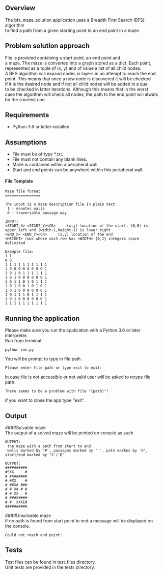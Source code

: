 ## Overview  
The bfs_maze_solution application uses a Breadth First Search (BFS) algorithm  
to find a path from a given starting point to an end point in a maze.  

## Problem solution approach  
File is provided containing a start point, an end point and  
a maze. The maze is converted into a graph stored as a dict. Each point,  
represented as a tuple of (x, y) and of value a list of all child nodes.  
A BFS algorithm will expand nodes in layers in an attempt to reach the end  
point. This means that once a new node is discovered it will be checked  
if it is the desired node and if not all child nodes will be added in a que  
to be checked in latter iterations. Although this means that in the worst  
case the algorithm will check all nodes, the path to the end point will alwats  
be the shortest one.  

## Requirements
- Python 3.6 or latter installed

## Assumptions  
* File must be of type *.txt. 
* File must not contain any blank lines.  
* Maze is contained within a peripheral wall.
* Start and end points can be anywhere within this peripheral wall.

#### File Template  

```buildoutcfg
Maze file format
================

The input is a maze description file in plain text.  
 1 - denotes walls
 0 - traversable passage way

INPUT:
<START_X> <START_Y><CR>		(x,y) location of the start. (0,0) is upper left and (width-1,height-1) is lower right
<END_X> <END_Y><CR>		(x,y) location of the end
<HEIGHT> rows where each row has <WIDTH> {0,1} integers space delimited

Example file:  
1 1
8 8
1 1 1 1 1 1 1 1 1 1
1 0 0 0 0 0 0 0 0 1
1 0 1 0 1 1 1 1 1 1
1 0 1 0 0 0 0 0 0 1
1 0 1 1 0 1 0 1 1 1
1 0 1 0 0 1 0 1 0 1
1 0 1 0 0 0 0 0 0 1
1 0 1 1 1 0 1 1 1 1
1 0 1 0 0 0 0 0 0 1
1 1 1 1 1 1 1 1 1 1
``` 

## Running the application  
Please make sure you run the application with a Python 3.6 or later interpreter.  
Run from terminal:  
```buildoutcfg
python run.py
```  
You will be prompt to type in file path.  
```buildoutcfg
Please enter file path or type exit to exit:
```
In case file is not accessible or not valid user will be asked to retype file path.  
```buildoutcfg
There seems to be a problem with file "{path}"!
```
if you want to close the app type "exit".  

## Output
####Solvable maze  
The output of a solved maze will be printed on console as such  
```buildoutcfg
OUTPUT:
 the maze with a path from start to end
 walls marked by '#', passages marked by ' ', path marked by 'X', start/end marked by 'S'/'E'

OUTPUT:
##########
#SXX     #
# #X######
# #XX    #
# ##X# ###
# # X# # #
# # XX   #
# ###X####
# #  XXXE#
##########
```

####Unsolvable maze  
If no path is found from start point to end a message will be displayed on the console.  
```buildoutcfg
Could not reach end point!
```

## Tests 
Test files can be found in test_files directory.  
Unit tests are provided in the tests directory.  